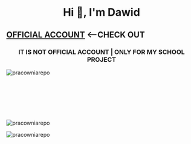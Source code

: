 <h1 align="center">Hi 👋, I'm Dawid</h1>
<h2><a href="https://github.com/DarkSpine433" target="blank">OFFICIAL ACCOUNT</a> <--CHECK OUT</h2>
<h3 align="center">IT IS NOT OFFICIAL ACCOUNT <B>|</B> ONLY FOR MY SCHOOL PROJECT</h3>
<p><img align="left" src="https://github-readme-stats.vercel.app/api/top-langs?username=pracowniarepo&show_icons=true&locale=en&layout=compact" alt="pracowniarepo" /></p>
<br><br><br><br><br><br><br>
<p><img align="center" clear="both" src="https://github-readme-streak-stats.herokuapp.com/?user=pracowniarepo&" alt="pracowniarepo" /></p>
  
<p align="left"> <img src="https://komarev.com/ghpvc/?username=pracowniarepo&label=Profile%20views&color=0e75b6&style=flat" alt="pracowniarepo" /> </p>

